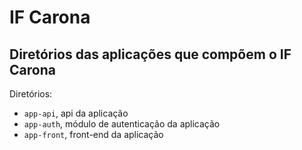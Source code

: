 # IF Carona

## Diretórios das aplicações que compõem o IF Carona

Diretórios:
- ```app-api```, api da aplicação
- ```app-auth```, módulo de autenticação da aplicação
- ```app-front```, front-end da aplicação
